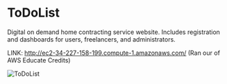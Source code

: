 # ToDoList
Digital on demand home contracting service website. Includes registration and dashboards for users, freelancers, and administrators. 

LINK: http://ec2-34-227-158-199.compute-1.amazonaws.com/ (Ran our of AWS Educate Credits)

![ToDoList](https://user-images.githubusercontent.com/51731752/94833086-52adbd00-03d4-11eb-8b7c-7898209c21dd.png)
